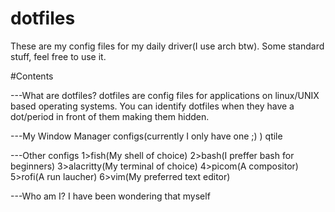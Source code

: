 # dotfiles
These are my config files for my daily driver(I use arch btw). Some standard stuff, feel free to use it.

#Contents

---What are dotfiles?
   dotfiles are config files for applications on linux/UNIX based operating systems. You can identify dotfiles when they have a dot/period in front of them making them hidden.

---My Window Manager configs(currently I only have one ;) )
   qtile

---Other configs
    1>fish(My shell of choice)
    2>bash(I preffer bash for beginners)
    3>alacritty(My terminal of choice)
    4>picom(A compositor)
    5>rofi(A run laucher)
    6>vim(My preferred text editor)

---Who am I?
    I have been wondering that myself

